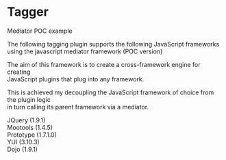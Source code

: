 Tagger
======

Mediator POC example

The following tagging plugin supports the following JavaScript frameworks<br/>
using the javascript mediator framework (POC version)<br/>

The aim of this framework is to create a cross-framework engine for creating<br/>
JavaScript plugins that plug into any framework.<br/>

This is achieved my decoupling the JavaScript framework of choice from the plugin logic<br/>
in turn calling its parent framework via a mediator.<br/>

JQuery (1.9.1)<br/>
Mootools (1.4.5)<br/>
Prototype (1.7.1.0)<br/>
YUI (3.10.3)<br/>
Dojo (1.9.1)

